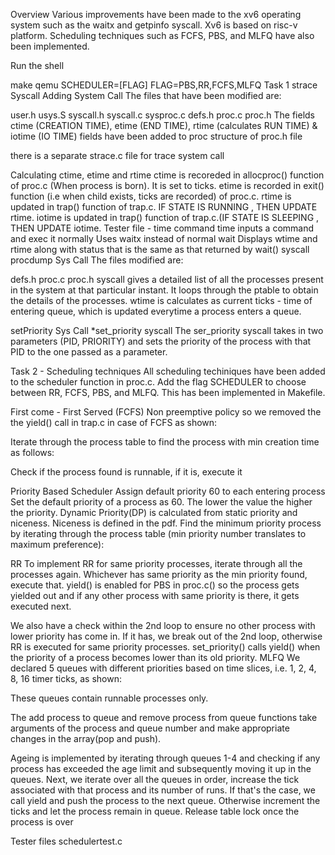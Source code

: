 Overview
Various improvements have been made to the xv6 operating system such as the waitx and getpinfo syscall.
Xv6 is based on risc-v platform.
Scheduling techniques such as FCFS, PBS, and MLFQ have also been implemented.

Run the shell

make qemu SCHEDULER=[FLAG]
FLAG=PBS,RR,FCFS,MLFQ
Task 1
strace Syscall
Adding System Call
The files that have been modified are:

user.h
usys.S
syscall.h
syscall.c
sysproc.c
defs.h
proc.c
proc.h
The fields ctime (CREATION TIME),
etime (END TIME),
rtime (calculates RUN TIME)
& iotime (IO TIME) fields have been added to proc structure of proc.h file

there is a separate strace.c file for trace system call

Calculating ctime, etime and rtime
ctime is recoreded in allocproc() function of proc.c (When process is born). It is set to ticks.
etime is recorded in exit() function (i.e when child exists, ticks are recorded) of proc.c.
rtime is updated in trap() function of trap.c. IF STATE IS RUNNING , THEN UPDATE rtime.
iotime is updated in trap() function of trap.c.(IF STATE IS SLEEPING , THEN UPDATE iotime.
Tester file - time command
time inputs a command and exec it normally
Uses waitx instead of normal wait
Displays wtime and rtime along with status that is the same as that returned by wait() syscall
procdump Sys Call
The files modified are:

defs.h
proc.c
proc.h
  syscall gives a detailed list of all the processes present in the system at that particular instant. It loops through the ptable to obtain the details of the processes. wtime is calculates as current ticks - time of entering queue, which is updated everytime a process enters a queue.

setPriority Sys Call
*set_priority syscall The ser_priority syscall takes in two parameters (PID, PRIORITY) and sets the priority of the process with that PID to the one passed as a parameter.

Task 2 - Scheduling techniques
All scheduling techiniques have been added to the scheduler function in proc.c. Add the flag SCHEDULER to choose between RR, FCFS, PBS, and MLFQ. This has been implemented in Makefile.

First come - First Served (FCFS)
Non preemptive ​policy so we removed the the yield() call in trap.c in case of FCFS as shown:

Iterate through the process table to find the process with min creation time as follows:

Check if the process found is runnable, if it is, execute it

Priority Based Scheduler
Assign default priority 60 to each entering process
Set the default priority of a process as 60. The lower the value the higher the priority.
Dynamic Priority(DP) is calculated from static priority and niceness.
Niceness is defined in the pdf.
Find the minimum priority process by iterating through the process table (min priority number translates to maximum preference):

RR
To implement RR for same priority processes, iterate through all the processes again. Whichever has same priority as the min priority found, execute that. yield() is enabled for PBS in proc.c() so the process gets yielded out and if any other process with same priority is there, it gets executed next.

We also have a check within the 2nd loop to ensure no other process with lower priority has come in. If it has, we break out of the 2nd loop, otherwise RR is executed for same priority processes.
set_priority() calls yield() when the priority of a process becomes lower than its old priority.
MLFQ
We declared 5 queues with different priorities based on time slices, i.e. 1, 2, 4, 8, 16 timer ticks, as shown:

These queues contain runnable processes only.

The add process to queue and remove process from queue functions take arguments of the process and queue number and make appropriate changes in the array(pop and push).

Ageing is implemented by iterating through queues 1-4 and checking if any process has exceeded the age limit and subsequently moving it up in the queues.
Next, we iterate over all the queues in order, increase the tick associated with that process and its number of runs.
If that's the case, we call yield and push the process to the next queue. Otherwise increment the ticks and let the process remain in queue.
Release table lock once the process is over

Tester files
schedulertest.c